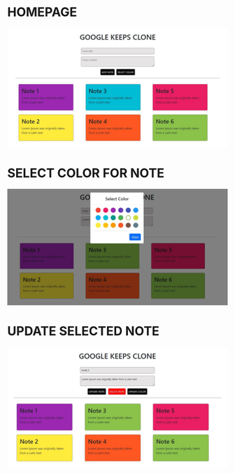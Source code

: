 # HOMEPAGE
 <img src="home.jpg" />
 
# SELECT COLOR FOR NOTE
 <img src="selectColor.jpg" />
 
# UPDATE SELECTED NOTE
 <img src="updateNotes.jpg" />
